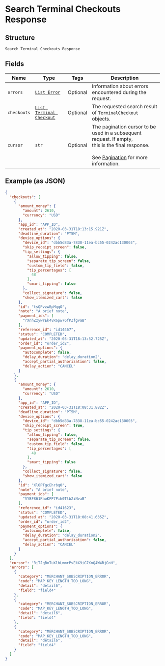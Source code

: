 
# Search Terminal Checkouts Response

## Structure

`Search Terminal Checkouts Response`

## Fields

| Name | Type | Tags | Description |
|  --- | --- | --- | --- |
| `errors` | [`List Error`](../../doc/models/error.md) | Optional | Information about errors encountered during the request. |
| `checkouts` | [`List Terminal Checkout`](../../doc/models/terminal-checkout.md) | Optional | The requested search result of `TerminalCheckout` objects. |
| `cursor` | `str` | Optional | The pagination cursor to be used in a subsequent request. If empty,<br>this is the final response.<br><br>See [Pagination](https://developer.squareup.com/docs/build-basics/common-api-patterns/pagination) for more information. |

## Example (as JSON)

```json
{
  "checkouts": [
    {
      "amount_money": {
        "amount": 2610,
        "currency": "USD"
      },
      "app_id": "APP_ID",
      "created_at": "2020-03-31T18:13:15.921Z",
      "deadline_duration": "PT5M",
      "device_options": {
        "device_id": "dbb5d83a-7838-11ea-bc55-0242ac130003",
        "skip_receipt_screen": false,
        "tip_settings": {
          "allow_tipping": false,
          "separate_tip_screen": false,
          "custom_tip_field": false,
          "tip_percentages": [
            48
          ],
          "smart_tipping": false
        },
        "collect_signature": false,
        "show_itemized_cart": false
      },
      "id": "tsQPvzwBpMqqO",
      "note": "A brief note",
      "payment_ids": [
        "rXnhZzywrEk4vR6pw76fPZfgvaB"
      ],
      "reference_id": "id14467",
      "status": "COMPLETED",
      "updated_at": "2020-03-31T18:13:52.725Z",
      "order_id": "order_id2",
      "payment_options": {
        "autocomplete": false,
        "delay_duration": "delay_duration2",
        "accept_partial_authorization": false,
        "delay_action": "CANCEL"
      }
    },
    {
      "amount_money": {
        "amount": 2610,
        "currency": "USD"
      },
      "app_id": "APP_ID",
      "created_at": "2020-03-31T18:08:31.882Z",
      "deadline_duration": "PT5M",
      "device_options": {
        "device_id": "dbb5d83a-7838-11ea-bc55-0242ac130003",
        "skip_receipt_screen": true,
        "tip_settings": {
          "allow_tipping": false,
          "separate_tip_screen": false,
          "custom_tip_field": false,
          "tip_percentages": [
            48
          ],
          "smart_tipping": false
        },
        "collect_signature": false,
        "show_itemized_cart": false
      },
      "id": "XlOPTgcEhrbqO",
      "note": "A brief note",
      "payment_ids": [
        "VYBF861PaoKPP7Pih0TlbZiNvaB"
      ],
      "reference_id": "id41623",
      "status": "COMPLETED",
      "updated_at": "2020-03-31T18:08:41.635Z",
      "order_id": "order_id2",
      "payment_options": {
        "autocomplete": false,
        "delay_duration": "delay_duration2",
        "accept_partial_authorization": false,
        "delay_action": "CANCEL"
      }
    }
  ],
  "cursor": "RiTJqBoTuXlbLmmrPvEkX9iG7XnQ4W4RjGnH",
  "errors": [
    {
      "category": "MERCHANT_SUBSCRIPTION_ERROR",
      "code": "MAP_KEY_LENGTH_TOO_LONG",
      "detail": "detail6",
      "field": "field4"
    },
    {
      "category": "MERCHANT_SUBSCRIPTION_ERROR",
      "code": "MAP_KEY_LENGTH_TOO_LONG",
      "detail": "detail6",
      "field": "field4"
    },
    {
      "category": "MERCHANT_SUBSCRIPTION_ERROR",
      "code": "MAP_KEY_LENGTH_TOO_LONG",
      "detail": "detail6",
      "field": "field4"
    }
  ]
}
```


